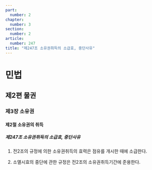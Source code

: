 ```yaml
---
part:
  number: 2
chapter:
  number: 3
section:
  number: 2
article:
  number: 247
title: "제247조 소유권취득의 소급효, 중단사유"
---
```

# 민법

## 제2편 물권

### 제3장 소유권

#### 제2절 소유권의 취득

##### 제247조 소유권취득의 소급효, 중단사유

1. 전2조의 규정에 의한 소유권취득의 효력은 점유를 개시한 때에 소급한다.

2. 소멸시효의 중단에 관한 규정은 전2조의 소유권취득기간에 준용한다.
